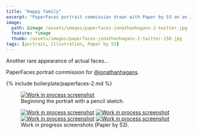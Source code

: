 ```yaml
---
title: "Happy family"
excerpt: "PaperFaces portrait commission drawn with Paper by 53 on an iPad."
image: 
  path: &image /assets/images/paperfaces-jonathanhagans-2-twitter.jpg 
  feature: *image
  thumb: /assets/images/paperfaces-jonathanhagans-2-twitter-150.jpg
tags: [portrait, illustration, Paper by 53]
---
```


Another rare appearance of actual faces…

PaperFaces portrait commission for <a href="http://twitter.com/jonathanhagans">@jonathanhagans</a>.

{% include boilerplate/paperfaces-2.md %}

<figure>
	<a href="{{ site.url }}/assets/images/paperfaces-jonathanhagans-2-process-1-lg.jpg"><img src="{{ site.url }}/assets/images/paperfaces-jonathanhagans-2-process-1-750.jpg" alt="Work in process screenshot"></a>
	<figcaption>Beginning the portrait with a pencil sketch.</figcaption>
</figure>

<figure class="half">
	<a href="{{ site.url }}/assets/images/paperfaces-jonathanhagans-2-process-2-lg.jpg"><img src="{{ site.url }}/assets/images/paperfaces-jonathanhagans-2-process-2-600.jpg" alt="Work in process screenshot"></a>
	<a href="{{ site.url }}/assets/images/paperfaces-jonathanhagans-2-process-3-lg.jpg"><img src="{{ site.url }}/assets/images/paperfaces-jonathanhagans-2-process-3-600.jpg" alt="Work in process screenshot"></a>
	<a href="{{ site.url }}/assets/images/paperfaces-jonathanhagans-2-process-4-lg.jpg"><img src="{{ site.url }}/assets/images/paperfaces-jonathanhagans-2-process-4-600.jpg" alt="Work in process screenshot"></a>
	<a href="{{ site.url }}/assets/images/paperfaces-jonathanhagans-2-process-5-lg.jpg"><img src="{{ site.url }}/assets/images/paperfaces-jonathanhagans-2-process-5-600.jpg" alt="Work in process screenshot"></a>
	<figcaption>Work in progress screenshots (Paper by 53).</figcaption>
</figure>
